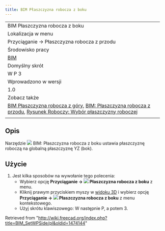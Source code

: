 ```yaml
---
title: BIM Płaszczyzna robocza z boku
---
```


|                                                                                                                                                                                                                                                |
| ---------------------------------------------------------------------------------------------------------------------------------------------------------------------------------------------------------------------------------------------- |
| BIM Płaszczyzna robocza z boku                                                                                                                                                                                                                 |
| Lokalizacja w menu                                                                                                                                                                                                                             |
| Przyciąganie → Płaszczyzna robocza z przodu                                                                                                                                                                                                    |
| Środowisko pracy                                                                                                                                                                                                                               |
| [BIM](/BIM_Workbench/pl "BIM Workbench/pl")                                                                                                                                                                                                    |
| Domyślny skrót                                                                                                                                                                                                                                 |
| W P 3                                                                                                                                                                                                                                          |
| Wprowadzono w wersji                                                                                                                                                                                                                           |
| 1.0                                                                                                                                                                                                                                            |
| Zobacz także                                                                                                                                                                                                                                   |
| [BIM Płaszczyzna robocza z góry](/BIM_SetWPTop/pl "BIM SetWPTop/pl"), [BIM: Płaszczyzna robocza z przodu](/BIM_SetWPFront/pl "BIM SetWPFront/pl"), [Rysunek Roboczy: Wybór płaszczyzny roboczej](/Draft_SelectPlane/pl "Draft SelectPlane/pl") |
|                                                                                                                                                                                                                                                |

## Opis

Narzędzie ![](/images/BIM_SetWPSide.svg) BIM: Płaszczyzna robocza z boku ustawia płaszczyznę roboczą na globalną płaszczyznę YZ (bok).

## Użycie

1. Jest kilka sposobów na wywołanie tego polecenia:
   - Wybierz opcję **Przyciąganie → ![](/images/BIM_SetWPSide.svg) Płaszczyzna robocza z boku** z menu.
   - Kliknij prawym przyciskiem myszy w [widoku 3D](/3D_view/pl "3D view/pl") i wybierz opcję **Przyciąganie → ![](/images/BIM_SetWPSide.svg) Płaszczyzna robocza z boku** z menu kontekstowego.
   - Użyj skrótu klawiszowego: W następnie P, a potem 3.

Retrieved from "<http://wiki.freecad.org/index.php?title=BIM_SetWPSide/pl&oldid=1474144>"
